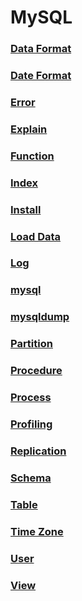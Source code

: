 MySQL
===

### [Data Format](./data-format/README.md)
### [Date Format](./date-format/README.md)
### [Error](./error.md)
### [Explain](./explain/README.md)
### [Function](./function/README.md)
### [Index](./index/README.md)
### [Install](./install/README.md)
### [Load Data](./load-data/README.md)
### [Log](./log/README.md)
### [mysql](./mysql/README.md)
### [mysqldump](./mysqldump/README.md)
### [Partition](./partition/README.md)
### [Procedure](./procedure/README.md)
### [Process](./process/README.md)
### [Profiling](./profiling/README.md)
### [Replication](./replication/README.md)
### [Schema](./schema/README.md)
### [Table](./table/README.md)
### [Time Zone](./time-zone/README.md)
### [User](./user/README.md)
### [View](./view/README.md)

